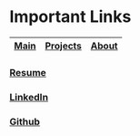 # Important Links

| [Main](index.md)| [Projects](projects.md) | [About](about.md) |
| :--- | :--- | :--- |


### [Resume]
### [LinkedIn]
### [Github]

[Resume]: <https://github.com/Jay-Adusumilli/Jay-Adusumilli.github.io/blob/main/assests/pdfs/ResumeV3.0.pdf>
[LinkedIn]: <https://www.linkedin.com/in/jyoti-adusumilli-8080ba173/> 
[Github]: <https://github.com/Jay-Adusumilli>
